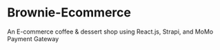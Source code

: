 # Brownie-Ecommerce
An E-commerce coffee &amp; dessert shop using React.js, Strapi, and MoMo Payment Gateway
